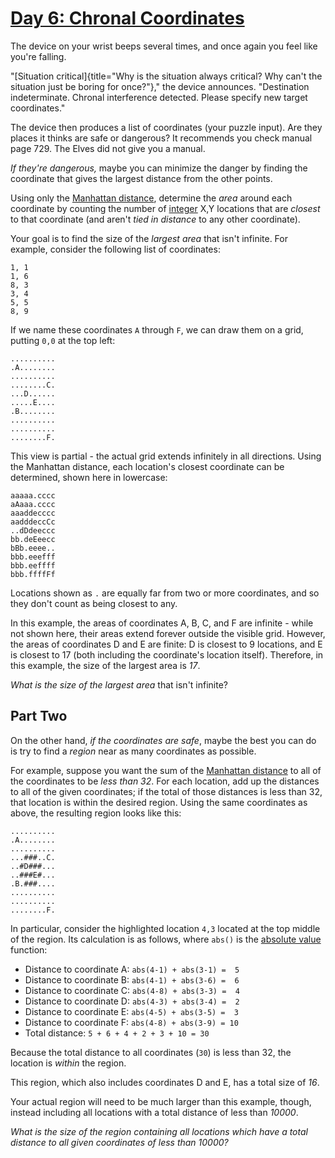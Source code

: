 # [Day 6: Chronal Coordinates](https://adventofcode.com/2018/day/6)

The device on your wrist beeps several times, and once again you feel like
you\'re falling.

\"[Situation critical]{title="Why is the situation always critical? Why can't
the situation just be boring for once?"},\" the device announces. \"Destination
indeterminate. Chronal interference detected. Please specify new target
coordinates.\"

The device then produces a list of coordinates (your puzzle input). Are they
places it thinks are safe or dangerous? It recommends you check manual page
729. The Elves did not give you a manual.

*If they\'re dangerous,* maybe you can minimize the danger by finding the
coordinate that gives the largest distance from the other points.

Using only the [Manhattan
distance](https://en.wikipedia.org/wiki/Taxicab_geometry), determine the *area*
around each coordinate by counting the number of
[integer](https://en.wikipedia.org/wiki/Integer) X,Y locations that are
*closest* to that coordinate (and aren\'t *tied in distance* to any other
coordinate).

Your goal is to find the size of the *largest area* that isn\'t infinite. For
example, consider the following list of coordinates:

    1, 1
    1, 6
    8, 3
    3, 4
    5, 5
    8, 9

If we name these coordinates `A` through `F`, we can draw them on a grid,
putting `0,0` at the top left:

    ..........
    .A........
    ..........
    ........C.
    ...D......
    .....E....
    .B........
    ..........
    ..........
    ........F.

This view is partial - the actual grid extends infinitely in all directions.
Using the Manhattan distance, each location\'s closest coordinate can be
determined, shown here in lowercase:

    aaaaa.cccc
    aAaaa.cccc
    aaaddecccc
    aadddeccCc
    ..dDdeeccc
    bb.deEeecc
    bBb.eeee..
    bbb.eeefff
    bbb.eeffff
    bbb.ffffFf

Locations shown as `.` are equally far from two or more coordinates, and so
they don\'t count as being closest to any.

In this example, the areas of coordinates A, B, C, and F are infinite - while
not shown here, their areas extend forever outside the visible grid. However,
the areas of coordinates D and E are finite: D is closest to 9 locations, and E
is closest to 17 (both including the coordinate\'s location itself). Therefore,
in this example, the size of the largest area is *17*.

*What is the size of the largest area* that isn\'t infinite?

## Part Two

On the other hand, *if the coordinates are safe*, maybe the best you can do is
try to find a *region* near as many coordinates as possible.

For example, suppose you want the sum of the [Manhattan
distance](https://en.wikipedia.org/wiki/Taxicab_geometry) to all of the
coordinates to be *less than 32*. For each location, add up the distances to
all of the given coordinates; if the total of those distances is less than 32,
that location is within the desired region.  Using the same coordinates as
above, the resulting region looks like this:

    ..........
    .A........
    ..........
    ...###..C.
    ..#D###...
    ..###E#...
    .B.###....
    ..........
    ..........
    ........F.

In particular, consider the highlighted location `4,3` located at the top
middle of the region. Its calculation is as follows, where `abs()` is the
[absolute value](https://en.wikipedia.org/wiki/Absolute_value) function:

-   Distance to coordinate A: `abs(4-1) + abs(3-1) =  5`
-   Distance to coordinate B: `abs(4-1) + abs(3-6) =  6`
-   Distance to coordinate C: `abs(4-8) + abs(3-3) =  4`
-   Distance to coordinate D: `abs(4-3) + abs(3-4) =  2`
-   Distance to coordinate E: `abs(4-5) + abs(3-5) =  3`
-   Distance to coordinate F: `abs(4-8) + abs(3-9) = 10`
-   Total distance: `5 + 6 + 4 + 2 + 3 + 10 = 30`

Because the total distance to all coordinates (`30`) is less than 32, the
location is *within* the region.

This region, which also includes coordinates D and E, has a total size of *16*.

Your actual region will need to be much larger than this example, though,
instead including all locations with a total distance of less than *10000*.

*What is the size of the region containing all locations which have a total
distance to all given coordinates of less than 10000?*
